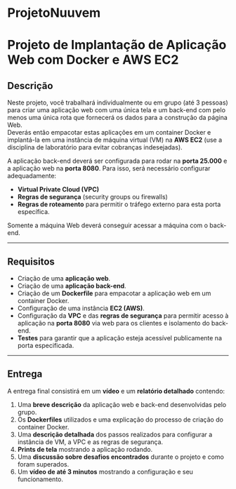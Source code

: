 # ProjetoNuuvem

# Projeto de Implantação de Aplicação Web com Docker e AWS EC2

## Descrição  
Neste projeto, você trabalhará individualmente ou em grupo (até 3 pessoas) para criar uma aplicação web com uma única tela e um back-end com pelo menos uma única rota que fornecerá os dados para a construção da página Web.  
Deverás então empacotar estas aplicações em um container Docker e implantá-la em uma instância de máquina virtual (VM) na **AWS EC2** (use a disciplina de laboratório para evitar cobranças indesejadas).  

A aplicação back-end deverá ser configurada para rodar na **porta 25.000** e a aplicação web na **porta 8080**. Para isso, será necessário configurar adequadamente:  
- **Virtual Private Cloud (VPC)**  
- **Regras de segurança** (security groups ou firewalls)  
- **Regras de roteamento** para permitir o tráfego externo para esta porta específica.  

Somente a máquina Web deverá conseguir acessar a máquina com o back-end.

---

## Requisitos  

- Criação de uma **aplicação web**.  
- Criação de uma **aplicação back-end**.  
- Criação de um **Dockerfile** para empacotar a aplicação web em um container Docker.  
- Configuração de uma instância **EC2 (AWS)**.  
- Configuração da **VPC** e das **regras de segurança** para permitir acesso à aplicação na **porta 8080** via web para os clientes e isolamento do back-end.  
- **Testes** para garantir que a aplicação esteja acessível publicamente na porta especificada.  

---

## Entrega  

A entrega final consistirá em um **vídeo** e um **relatório detalhado** contendo:  

1. Uma **breve descrição** da aplicação web e back-end desenvolvidas pelo grupo.  
2. Os **Dockerfiles** utilizados e uma explicação do processo de criação do container Docker.  
3. Uma **descrição detalhada** dos passos realizados para configurar a instância de VM, a VPC e as regras de segurança.  
4. **Prints de tela** mostrando a aplicação rodando.  
5. Uma **discussão sobre desafios encontrados** durante o projeto e como foram superados.  
6. Um **vídeo de até 3 minutos** mostrando a configuração e seu funcionamento.  
